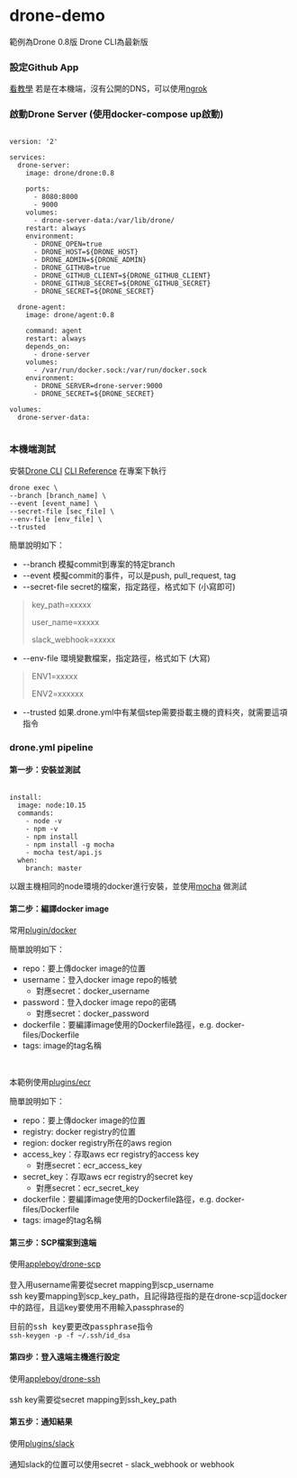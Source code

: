 # drone-demo
 
範例為Drone 0.8版
Drone CLI為最新版

### 設定Github App
<a href="https://github.com/yeasy/docker_practice/blob/master/cases/ci/drone.md">看教學</a>
若是在本機端，沒有公開的DNS，可以使用<a href="https://qiita.com/kitaro729/items/44214f9f81d3ebda58bd">ngrok</a>

### 啟動Drone Server (使用docker-compose up啟動)

<pre><code>
version: '2'

services:
  drone-server:
    image: drone/drone:0.8

    ports:
      - 8080:8000
      - 9000
    volumes:
      - drone-server-data:/var/lib/drone/
    restart: always
    environment:
      - DRONE_OPEN=true
      - DRONE_HOST=${DRONE_HOST}
      - DRONE_ADMIN=${DRONE_ADMIN}
      - DRONE_GITHUB=true
      - DRONE_GITHUB_CLIENT=${DRONE_GITHUB_CLIENT}
      - DRONE_GITHUB_SECRET=${DRONE_GITHUB_SECRET}
      - DRONE_SECRET=${DRONE_SECRET}

  drone-agent:
    image: drone/agent:0.8

    command: agent
    restart: always
    depends_on:
      - drone-server
    volumes:
      - /var/run/docker.sock:/var/run/docker.sock
    environment:
      - DRONE_SERVER=drone-server:9000
      - DRONE_SECRET=${DRONE_SECRET}

volumes:
  drone-server-data:
  
</code></pre>

### 本機端測試
安裝<a href="https://docs.drone.io/cli/install/">Drone CLI</a>
<a href="https://docs.drone.io/cli/">CLI Reference</a>
在專案下執行
<pre><code>drone exec \
--branch [branch_name] \
--event [event_name] \
--secret-file [sec_file] \
--env-file [env_file] \
--trusted </code></pre>
簡單說明如下：

* --branch 模擬commit到專案的特定branch
* --event 模擬commit的事件，可以是push, pull_request, tag
* --secret-file secret的檔案，指定路徑，格式如下 (小寫即可)

> key_path=xxxxx
>
> user_name=xxxxx
>
> slack_webhook=xxxxx

* --env-file 環境變數檔案，指定路徑，格式如下 (大寫)
> ENV1=xxxxx
>
> ENV2=xxxxxx

* --trusted 如果.drone.yml中有某個step需要掛載主機的資料夾，就需要這項指令

### drone.yml pipeline

#### 第一步：安裝並測試
<pre><code>
install:
  image: node:10.15
  commands:
    - node -v
    - npm -v
    - npm install
    - npm install -g mocha
    - mocha test/api.js
  when:
    branch: master
</code></pre>
以跟主機相同的node環境的docker進行安裝，並使用<a href="https://mochajs.org">mocha</a> 做測試

#### 第二步：編譯docker image
常用<a href="https://github.com/drone-plugins/drone-docker">plugin/docker</a>
<p>簡單說明如下：</p>

*  repo：要上傳docker image的位置
*  username：登入docker image repo的帳號
    *  對應secret：docker_username
*  password：登入docker image repo的密碼
    *  對應secret：docker_password
*  dockerfile：要編譯image使用的Dockerfile路徑，e.g. docker-files/Dockerfile
*  tags: image的tag名稱

<br><p>本範例使用<a href="https://github.com/drone-plugins/drone-docker/tree/master/cmd">plugins/ecr</a></p>
<p>簡單說明如下：</p>

*  repo：要上傳docker image的位置
*  registry: docker registry的位置
*  region: docker registry所在的aws region
*  access_key：存取aws ecr registry的access key
    *  對應secret：ecr_access_key
*  secret_key：存取aws ecr registry的secret key
    *  對應secret：ecr_secret_key
*  dockerfile：要編譯image使用的Dockerfile路徑，e.g. docker-files/Dockerfile
*  tags: image的tag名稱 


#### 第三步：SCP檔案到遠端
使用<a href="https://github.com/appleboy/drone-scp">appleboy/drone-scp</a><br>
<br>登入用username需要從secret mapping到scp_username
<br>ssh key要mapping到scp_key_path，且記得路徑指的是在drone-scp這docker中的路徑，且這key要使用不用輸入passphrase的
<pre>
目前的ssh key要更改passphrase指令
<code>ssh-keygen -p -f ~/.ssh/id_dsa</code>
</pre>

#### 第四步：登入遠端主機進行設定
使用<a href="https://github.com/appleboy/drone-ssh">appleboy/drone-ssh</a><br>
<br>ssh key需要從secret mapping到ssh_key_path

#### 第五步：通知結果
使用<a href="https://github.com/drone-plugins/drone-slack">plugins/slack</a><br>
<br>通知slack的位置可以使用secret - slack_webhook or webhook
